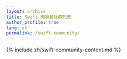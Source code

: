 ```yaml
---
layout: archive
title: Swift 開發者社群列表
author_profile: true
lang: zh
permalink: /swift-community/
---
```


{% include zh/swift-community-content.md %}